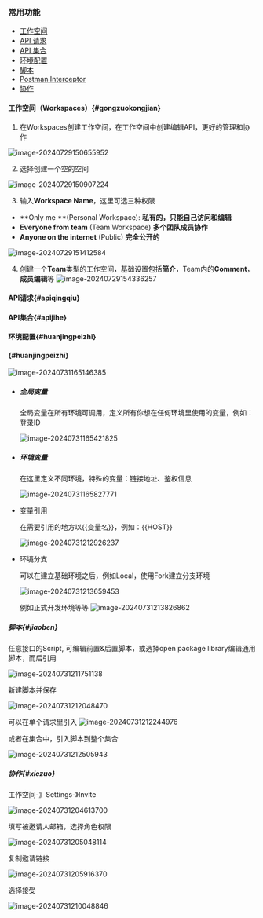 ### 常用功能

- [工作空间](#gongzuokongjian)
- [API 请求](#apiqingqiu)
- [API 集合](#apijihe)
- [环境配置](#huanjingpeizhi)
- [脚本](#jiaoben)
- [Postman Interceptor](#chajian)
- [协作](#xiezuo)


#### 工作空间（Workspaces）{#gongzuokongjian}

1. 在Workspaces创建工作空间，在工作空间中创建编辑API，更好的管理和协作

![image-20240729150655952](https://s2.loli.net/2024/07/29/m4zntibfOZU2uFP.png)

2. 选择创建一个空的空间

![image-20240729150907224](https://s2.loli.net/2024/07/29/QaZkWRPoY371eXz.png)

3. 输入**Workspace Name**，这里可选三种权限

- **Only me **(Personal Workspace): **私有的，只能自己访问和编辑**
- **Everyone from team** (Team Workspace) **多个团队成员协作**
- **Anyone on the internet** (Public) **完全公开的**

![image-20240729151412584](https://s2.loli.net/2024/07/29/I4SZPMsvydlB51x.png)

4. 创建一个**Team**类型的工作空间，基础设置包括**简介**，Team内的**Comment**，**成员编辑**等
   ![image-20240729154336257](https://s2.loli.net/2024/07/29/QY6e1kwusmXVdpD.png)

#### API请求{#apiqingqiu}

#### API集合{#apijihe}

#### 环境配置{#huanjingpeizhi}

#### {#huanjingpeizhi}

![image-20240731165146385](https://s2.loli.net/2024/07/31/sRZ9tqMhoPcfK8U.png)

- ##### 全局变量

  全局变量在所有环境可调用，定义所有你想在任何环境里使用的变量，例如：登录ID

  ![image-20240731165421825](https://s2.loli.net/2024/07/31/eXMJmgfoYsPIA27.png)

- ##### 环境变量

  在这里定义不同环境，特殊的变量：链接地址、鉴权信息

  ![image-20240731165827771](https://s2.loli.net/2024/07/31/KBioQgpZbxctGUF.png)

- 变量引用

  在需要引用的地方以{{变量名}}，例如：{{HOST}}

  ![image-20240731212926237](https://s2.loli.net/2024/07/31/7mq2u39ECOUlySR.png)

- 环境分支

  可以在建立基础环境之后，例如Local，使用Fork建立分支环境

  ![image-20240731213659453](https://s2.loli.net/2024/07/31/QDV6CdI9xEHzq1i.png)

  例如正式开发环境等等
  ![image-20240731213826862](https://s2.loli.net/2024/07/31/pwL9tBeqWvAmGPl.png)

##### 脚本{#jiaoben}

任意接口的Script, 可编辑前置&后置脚本，或选择open package library编辑通用脚本，而后引用

![image-20240731211751138](https://s2.loli.net/2024/07/31/LvABNqJTwOGVEsY.png)

新建脚本并保存

![image-20240731212048470](https://s2.loli.net/2024/07/31/gTR62n4AFCbKM95.png)

可以在单个请求里引入
![image-20240731212244976](https://s2.loli.net/2024/07/31/aKqkD6C2r5NFjvM.png)

或者在集合中，引入脚本到整个集合

![image-20240731212505943](https://s2.loli.net/2024/07/31/OkbCELdg46Boj1l.png)

##### 协作{#xiezuo}

工作空间-》Settings-》Invite

![image-20240731204613700](https://s2.loli.net/2024/07/31/3rRc8imjyOBI1oE.png)

填写被邀请人邮箱，选择角色权限

![image-20240731205048114](https://s2.loli.net/2024/07/31/YG1MI8Xz6BfRkxv.png)

复制邀请链接

![image-20240731205916370](https://s2.loli.net/2024/07/31/UpG9kSFWYaXC86s.png)

选择接受

![image-20240731210048846](https://s2.loli.net/2024/07/31/d2IJWoGsMDr9gli.png)
